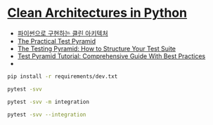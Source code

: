 # [Clean Architectures in Python](https://leanpub.com/clean-architectures-in-python)

- [파이썬으로 구현하는 클린 아키텍처](https://dailyheumsi.tistory.com/240)
- [The Practical Test Pyramid](https://martinfowler.com/articles/practical-test-pyramid.html)
- [The Testing Pyramid: How to Structure Your Test Suite](https://semaphoreci.com/blog/testing-pyramid)
- [Test Pyramid Tutorial: Comprehensive Guide With Best Practices](https://www.lambdatest.com/learning-hub/test-pyramid)
- 


```bash
pip install -r requirements/dev.txt
```

```bash
pytest -svv
```

```bash
pytest -svv -m integration
```

```bash
pytest -svv --integration
```
